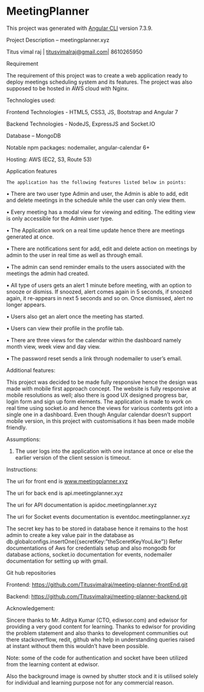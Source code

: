 # MeetingPlanner

This project was generated with [Angular CLI](https://github.com/angular/angular-cli) version 7.3.9.

Project Description – meetingplanner.xyz

Titus vimal raj | titusvimalraj@gmail.com| 8610265950

Requirement

The requirement of this project was to create a web application ready to deploy meetings scheduling system and its features. The project was also supposed to be hosted in AWS cloud with Nginx.

Technologies used:

Frontend Technologies - HTML5, CSS3, JS, Bootstrap and Angular 7

Backend Technologies - NodeJS, ExpressJS and Socket.IO

Database – MongoDB

Notable npm packages: nodemailer, angular-calendar 6+

Hosting: AWS (EC2, S3, Route 53)

Application features

	The application has the following features listed below in points:
  
•	There are two user type Admin and user, the Admin is able to add, edit and delete meetings in the schedule while the user can only view them.

•	Every meeting has a modal view for viewing and editing. The editing view is only accessible for the Admin user type.

•	The Application work on a real time update hence there are meetings generated at once.

•	There are notifications sent for add, edit and delete action on meetings by admin to the user in real time as well as through email.

•	The admin can send reminder emails to the users associated with the meetings the admin had created.

•	All type of users gets an alert 1 minute before meeting, with an option to snooze or dismiss. If snoozed, alert comes again in 5 seconds, if snoozed again, it re-appears in next 5 seconds and so on. Once dismissed, alert no longer appears.

•	Users also get an alert once the meeting has started.

•	Users can view their profile in the profile tab.

•	There are three views for the calendar within the dashboard namely month view, week view and day view.

•	The password reset sends a link through nodemailer to user’s email.

Additional features:

This project was decided to be made fully responsive hence the design was made with mobile first approach concept. 
The website is fully responsive at mobile resolutions as well; also there is good UX designed progress bar, login form and sign up form elements.
The application is made to work on real time using socket.io and hence the views for various contents got into a single one in a dashboard. 
Even though Angular calendar doesn’t support mobile version, in this project with customisations it has been made mobile friendly.


Assumptions:

1.	The user logs into the application with one instance at once or else the earlier version of the client session is timeout.


Instructions:

The uri for front end is www.meetingplanner.xyz

The uri for back end is api.meetingplanner.xyz 

The uri for API documentation is apidoc.meetingplanner.xyz 

The uri for Socket events documentation is eventdoc.meetingplanner.xyz


The secret key has to be stored in database hence it remains to the host admin to create a key value pair in the database as db.globalconfigs.insertOne({secretKey:”theSceretKeyYouLike”})
Refer documentations of Aws for credentials setup and also mongodb for database actions, socket.io documentation for events, nodemailer documentation for setting up with gmail.

Git hub repositories

Frontend: https://github.com/Titusvimalraj/meeting-planner-frontEnd.git

Backend: https://github.com/Titusvimalraj/meeting-planner-backend.git

Acknowledgement:

Sincere thanks to Mr. Aditya Kumar (CTO, ediwsor.com) and edwisor for providing a very good content for learning. Thanks to edwisor for providing the problem statement and also thanks to development communities out there stackoverflow, redit, github who help in understanding queries raised at instant without them this wouldn’t have been possible.

Note: some of the code for authentication and socket have been utilized from the learning content at edwisor.

Also the background image is owned by shutter stock and it is utilised solely for individual and learning purpose not for any commercial reason.

